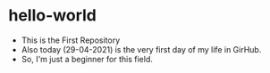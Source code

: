 # hello-world
- This is the First Repository
- Also today (29-04-2021) is the very first day of my life in GirHub.
- So, I'm just a beginner for this field.
